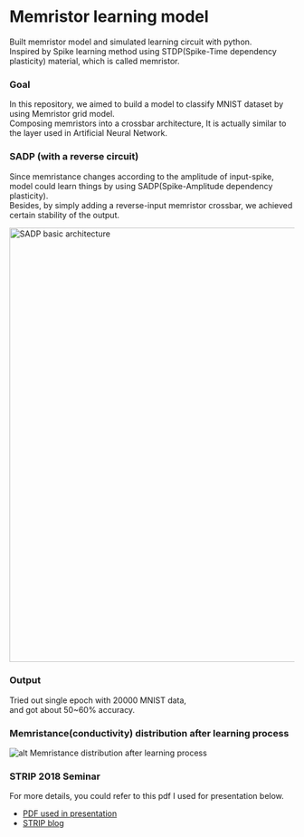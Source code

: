 # Memristor learning model
Built memristor model and simulated learning circuit with python.  
Inspired by Spike learning method using STDP(Spike-Time dependency plasticity) material, which is called memristor.  

### Goal
In this repository, we aimed to build a model to classify MNIST dataset by using Memristor grid model.  
Composing memristors into a crossbar architecture, It is actually similar to the layer used in Artificial Neural Network.  

### SADP (with a reverse circuit)
Since memristance changes according to the amplitude of input-spike,  
model could learn things by using SADP(Spike-Amplitude dependency plasticity).  
Besides, by simply adding a reverse-input memristor crossbar, we achieved certain stability of the output.  
  
<img width="767" alt="SADP basic architecture" src="https://user-images.githubusercontent.com/35299947/162676752-5e9bef81-3aed-42bc-a8e6-fc921d81bf3b.png">



### Output
Tried out single epoch with 20000 MNIST data,   
and got about 50~60% accuracy.  

### Memristance(conductivity) distribution after learning process
![alt Memristance distribution after learning process](https://raw.githubusercontent.com/flninja12/Memristor_learning_model/master/image.png)


### STRIP 2018 Seminar
For more details, you could refer to this pdf I used for presentation below.  
- [PDF used in presentation](https://strip18physics.blogspot.com/2018/11/2018_23.html)  
- [STRIP blog](https://strip18physics.blogspot.com/)
